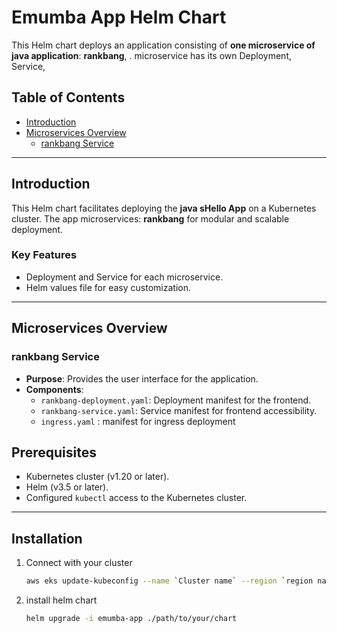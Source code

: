 # Emumba App Helm Chart

This Helm chart deploys an application consisting of **one microservice of java application**: **rankbang**, .  microservice has its own Deployment, Service, 

## Table of Contents

- [Introduction](#introduction)
- [Microservices Overview](#microservices-overview)
  - [rankbang Service](#frontend-service)


---

## Introduction

This Helm chart facilitates deploying the **java sHello App** on a Kubernetes cluster. The app  microservices: **rankbang** for modular and scalable deployment.

### Key Features

- Deployment and Service for each microservice.
- Helm values file for easy customization.

---

## Microservices Overview

### rankbang Service

- **Purpose**: Provides the user interface for the application.
- **Components**:
  - `rankbang-deployment.yaml`: Deployment manifest for the frontend.
  - `rankbang-service.yaml`: Service manifest for frontend accessibility.
  - `ingress.yaml` : manifest for ingress deployment


## Prerequisites

- Kubernetes cluster (v1.20 or later).
- Helm (v3.5 or later).
- Configured `kubectl` access to the Kubernetes cluster.

---

## Installation

1. Connect with your cluster 

   ```bash
   aws eks update-kubeconfig --name `Cluster name` --region `region name`

2. install helm chart 

   ```bash
   helm upgrade -i emumba-app ./path/to/your/chart
